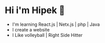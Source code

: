 




# Hi i'm Hipek 👋

- I'm learning React.js | Netx.js | php | Java
- I create a website 
- I Like volleyball | Right Side Hitter
